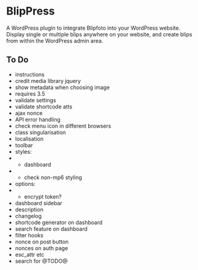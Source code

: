 # BlipPress

A WordPress plugin to integrate Blipfoto into your WordPress website. Display single or multiple blips anywhere on your website, and create blips from within the WordPress admin area.

## To Do

* instructions
* credit media library jquery
* show metadata when choosing image
* requires 3.5
* validate settings
* validate shortcode atts
* ajax nonce
* API error handling
* check menu icon in different browsers
* class singularisation
* localisation
* toolbar
* styles:
* - dashboard
* - check non-mp6 styling
* options:
* - encrypt token?
* dashboard sidebar
* description
* changelog
* shortcode generator on dashboard
* search feature on dashboard
* filter hooks
* nonce on post button
* nonces on auth page
* esc_attr etc
* search for @TODO@